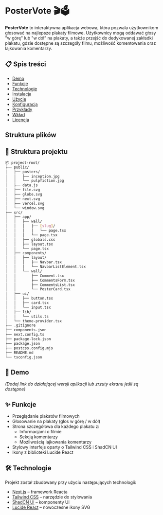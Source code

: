 # PosterVote 🎬🗳️

**PosterVote** to interaktywna aplikacja webowa, która pozwala użytkownikom głosować na najlepsze plakaty filmowe. Użytkownicy mogą oddawać głosy "w górę" lub "w dół" na plakaty, a także przejść do dedykowanej zakładki plakatu, gdzie dostępne są szczegóły filmu, możliwość komentowania oraz lajkowania komentarzy.

## 📋 Spis treści

- [Demo](#demo)
- [Funkcje](#funkcje)
- [Technologie](#technologie)
- [Instalacja](#instalacja)
- [Użycie](#użycie)
- [Konfiguracja](#konfiguracja)
- [Przykłady](#przykłady)
- [Wkład](#wkład)
- [Licencja](#licencja)

## Struktura plików

## 📁 Struktura projektu

```bash
📦 project-root/
├── public/
│   ├── posters/
│   │   ├── inception.jpg
│   │   └── pulpfiction.jpg
│   ├── data.js
│   ├── file.svg
│   ├── globe.svg
│   ├── next.svg
│   ├── vercel.svg
│   └── window.svg
├── src/
│   ├── app/
│   │   ├── wall/
│   │   │   ├── [slug]/
│   │   │   │   └── page.tsx
│   │   │   └── page.tsx
│   │   ├── globals.css
│   │   ├── layout.tsx
│   │   └── page.tsx
│   ├── components/
│   │   ├── layout/
│   │   │   ├── Navbar.tsx
│   │   │   └── NavbarListElement.tsx
│   │   └── wall/
│   │       ├── Comment.tsx
│   │       ├── CommentsForm.tsx
│   │       ├── CommentsList.tsx
│   │       └── PosterCard.tsx
│   ├── ui/
│   │   ├── button.tsx
│   │   ├── card.tsx
│   │   └── input.tsx
│   ├── lib/
│   │   └── utils.ts
│   └── theme-provider.tsx
├── .gitignore
├── components.json
├── next.config.ts
├── package-lock.json
├── package.json
├── postcss.config.mjs
├── README.md
└── tsconfig.json
```


## 🚀 Demo

_(Dodaj link do działającej wersji aplikacji lub zrzuty ekranu jeśli są dostępne)_

## ✨ Funkcje

- Przeglądanie plakatów filmowych
- Głosowanie na plakaty (głos w górę / w dół)
- Strona szczegółowa dla każdego plakatu z:
  - Informacjami o filmie
  - Sekcją komentarzy
  - Możliwością lajkowania komentarzy
- Stylowy interfejs oparty o Tailwind CSS i ShadCN UI
- Ikony z biblioteki Lucide React

## 🛠 Technologie

Projekt został zbudowany przy użyciu następujących technologii:

- [Next.js](https://nextjs.org/) – framework Reacta
- [Tailwind CSS](https://tailwindcss.com/) – narzędzie do stylowania
- [ShadCN UI](https://ui.shadcn.dev/) – komponenty UI
- [Lucide React](https://lucide.dev/) – nowoczesne ikony SVG


